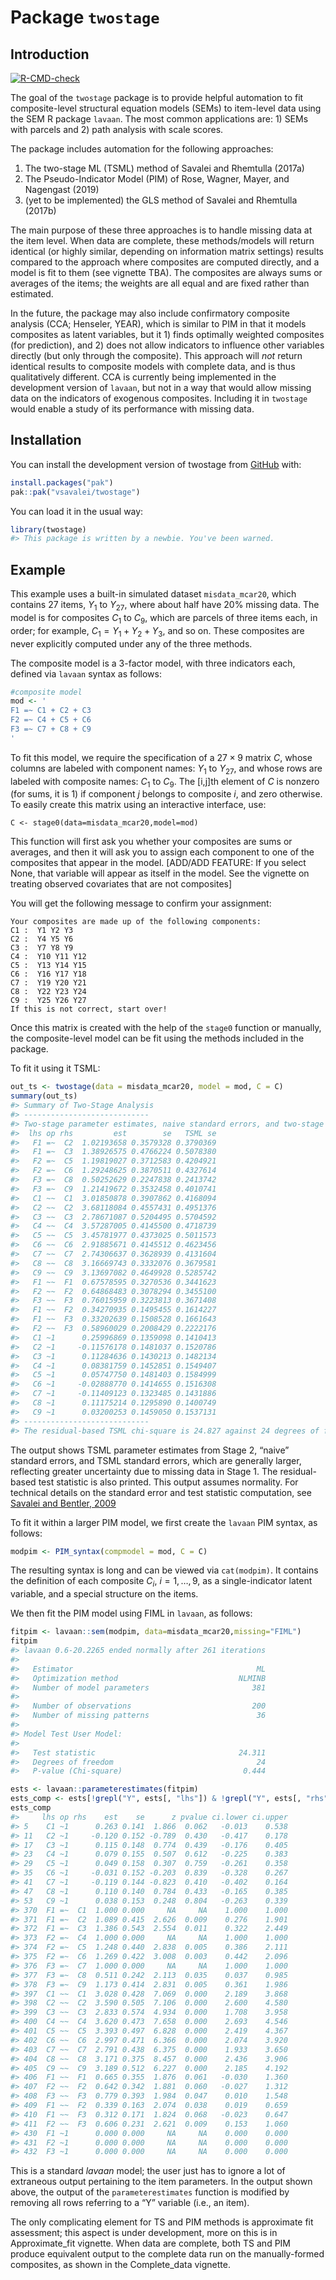
<!-- README.md is generated from README.Rmd. Please edit that file -->
<!-- Render `README.Rmd` regularly to keep `README.md` up-to-date, via
`devtools::build_readme()` -->

# Package `twostage`

## Introduction

<!-- badges: start -->

[![R-CMD-check](https://github.com/vsavalei/twostage/actions/workflows/R-CMD-check.yaml/badge.svg)](https://github.com/vsavalei/twostage/actions/workflows/R-CMD-check.yaml)
<!-- badges: end -->

The goal of the `twostage` package is to provide helpful automation to
fit composite-level structural equation models (SEMs) to item-level data
using the SEM R package `lavaan`. The most common applications are: 1)
SEMs with parcels and 2) path analysis with scale scores.

The package includes automation for the following approaches:

1)  The two-stage ML (TSML) method of Savalei and Rhemtulla (2017a)
2)  The Pseudo-Indicator Model (PIM) of Rose, Wagner, Mayer, and
    Nagengast (2019)
3)  (yet to be implemented) the GLS method of Savalei and Rhemtulla
    (2017b)

The main purpose of these three approaches is to handle missing data at
the item level. When data are complete, these methods/models will return
identical (or highly similar, depending on information matrix settings)
results compared to the approach where composites are computed directly,
and a model is fit to them (see vignette TBA). The composites are always
sums or averages of the items; the weights are all equal and are fixed
rather than estimated.

In the future, the package may also include confirmatory composite
analysis (CCA; Henseler, YEAR), which is similar to PIM in that it
models composites as latent variables, but it 1) finds optimally
weighted composites (for prediction), and 2) does not allow indicators
to influence other variables directly (but only through the composite).
This approach will *not* return identical results to composite models
with complete data, and is thus qualitatively different. CCA is
currently being implemented in the development version of `lavaan`, but
not in a way that would allow missing data on the indicators of
exogenous composites. Including it in `twostage` would enable a study of
its performance with missing data.

## Installation

You can install the development version of twostage from
[GitHub](https://github.com/) with:

``` r
install.packages("pak")
pak::pak("vsavalei/twostage")
```

You can load it in the usual way:

``` r
library(twostage) 
#> This package is written by a newbie. You've been warned.
```

<!-- too large? hard to illustrate PIM -->

## Example

This example uses a built-in simulated dataset `misdata_mcar20`, which
contains 27 items, $Y_1$ to $Y_{27}$, where about half have 20% missing
data. The model is for composites $C_1$ to $C_9$, which are parcels of
three items each, in order; for example, $C_1 = Y_1 + Y_2 + Y_3$, and so
on. These composites are never explicitly computed under any of the
three methods.

The composite model is a 3-factor model, with three indicators each,
defined via `lavaan` syntax as follows:

``` r
#composite model
mod <- '
F1 =~ C1 + C2 + C3
F2 =~ C4 + C5 + C6
F3 =~ C7 + C8 + C9
'
```

To fit this model, we require the specification of a $27 \times 9$
matrix $C$, whose columns are labeled with component names: $Y_1$ to
$Y_{27}$, and whose rows are labeled with composite names: $C_1$ to
$C_9$. The \[i,j\]th element of $C$ is nonzero (for sums, it is 1) if
component $j$ belongs to composite $i$, and zero otherwise. To easily
create this matrix using an interactive interface, use:

    C <- stage0(data=misdata_mcar20,model=mod)

This function will first ask you whether your composites are sums or
averages, and then it will ask you to assign each component to one of
the composites that appear in the model. \[ADD/ADD FEATURE: If you
select None, that variable will appear as itself in the model. See the
vignette on treating observed covariates that are not composites\]

You will get the following message to confirm your assignment:

    Your composites are made up of the following components: 
    C1 :  Y1 Y2 Y3 
    C2 :  Y4 Y5 Y6 
    C3 :  Y7 Y8 Y9 
    C4 :  Y10 Y11 Y12 
    C5 :  Y13 Y14 Y15 
    C6 :  Y16 Y17 Y18 
    C7 :  Y19 Y20 Y21 
    C8 :  Y22 Y23 Y24 
    C9 :  Y25 Y26 Y27 
    If this is not correct, start over! 

Once this matrix is created with the help of the `stage0` function or
manually, the composite-level model can be fit using the methods
included in the package.

To fit it using it TSML:

``` r
out_ts <- twostage(data = misdata_mcar20, model = mod, C = C)
summary(out_ts)
#> Summary of Two-Stage Analysis 
#> ----------------------------
#> Two-stage parameter estimates, naive standard errors, and two-stage standard errors: 
#>  lhs op rhs         est        se   TSML se
#>   F1 =~  C2  1.02193658 0.3579328 0.3790369
#>   F1 =~  C3  1.38926575 0.4766224 0.5078380
#>   F2 =~  C5  1.19819027 0.3712583 0.4204921
#>   F2 =~  C6  1.29248625 0.3870511 0.4327614
#>   F3 =~  C8  0.50252629 0.2247838 0.2413742
#>   F3 =~  C9  1.21419672 0.3532458 0.4010741
#>   C1 ~~  C1  3.01850878 0.3907862 0.4168094
#>   C2 ~~  C2  3.68118084 0.4557431 0.4951376
#>   C3 ~~  C3  2.78671087 0.5204495 0.5704592
#>   C4 ~~  C4  3.57287005 0.4145500 0.4718739
#>   C5 ~~  C5  3.45781977 0.4373025 0.5011573
#>   C6 ~~  C6  2.91885671 0.4145512 0.4623456
#>   C7 ~~  C7  2.74306637 0.3628939 0.4131604
#>   C8 ~~  C8  3.16669743 0.3332076 0.3679581
#>   C9 ~~  C9  3.13697082 0.4649928 0.5285742
#>   F1 ~~  F1  0.67578595 0.3270536 0.3441623
#>   F2 ~~  F2  0.64868483 0.3078294 0.3455100
#>   F3 ~~  F3  0.76015959 0.3223813 0.3671408
#>   F1 ~~  F2  0.34270935 0.1495455 0.1614227
#>   F1 ~~  F3  0.33202639 0.1508528 0.1661643
#>   F2 ~~  F3  0.58960029 0.2008429 0.2222176
#>   C1 ~1      0.25996869 0.1359098 0.1410413
#>   C2 ~1     -0.11576178 0.1481037 0.1520786
#>   C3 ~1      0.11284636 0.1430213 0.1482134
#>   C4 ~1      0.08381759 0.1452851 0.1549407
#>   C5 ~1      0.05747750 0.1481403 0.1584999
#>   C6 ~1     -0.02888770 0.1414655 0.1516308
#>   C7 ~1     -0.11409123 0.1323485 0.1431886
#>   C8 ~1      0.11175214 0.1295890 0.1400749
#>   C9 ~1      0.03200253 0.1459050 0.1537131
#> ----------------------------
#> The residual-based TSML chi-square is 24.827 against 24 degrees of freedom, with a p-value of 0.415
```

The output shows TSML parameter estimates from Stage 2, “naive” standard
errors, and TSML standard errors, which are generally larger, reflecting
greater uncertainty due to missing data in Stage 1. The residual-based
test statistic is also printed. This output assumes normality. For
technical details on the standard error and test statistic computation,
see [Savalei and Bentler,
2009](https://www.tandfonline.com/doi/full/10.1080/10705510903008238)

To fit it within a larger PIM model, we first create the `lavaan` PIM
syntax, as follows:

``` r
modpim <- PIM_syntax(compmodel = mod, C = C)
```

The resulting syntax is long and can be viewed via `cat(modpim)`. It
contains the definition of each composite $C_i$, $i=1,\ldots,9$, as a
single-indicator latent variable, and a special structure on the items.

We then fit the PIM model using FIML in `lavaan`, as follows:

``` r
fitpim <- lavaan::sem(modpim, data=misdata_mcar20,missing="FIML")
fitpim
#> lavaan 0.6-20.2265 ended normally after 261 iterations
#> 
#>   Estimator                                         ML
#>   Optimization method                           NLMINB
#>   Number of model parameters                       381
#> 
#>   Number of observations                           200
#>   Number of missing patterns                        36
#> 
#> Model Test User Model:
#>                                                       
#>   Test statistic                                24.311
#>   Degrees of freedom                                24
#>   P-value (Chi-square)                           0.444

ests <- lavaan::parameterestimates(fitpim)
ests_comp <- ests[!grepl("Y", ests[, "lhs"]) & !grepl("Y", ests[, "rhs"]), ]
ests_comp
#>     lhs op rhs    est    se      z pvalue ci.lower ci.upper
#> 5    C1 ~1      0.263 0.141  1.866  0.062   -0.013    0.538
#> 11   C2 ~1     -0.120 0.152 -0.789  0.430   -0.417    0.178
#> 17   C3 ~1      0.115 0.148  0.774  0.439   -0.176    0.405
#> 23   C4 ~1      0.079 0.155  0.507  0.612   -0.225    0.383
#> 29   C5 ~1      0.049 0.158  0.307  0.759   -0.261    0.358
#> 35   C6 ~1     -0.031 0.152 -0.203  0.839   -0.328    0.267
#> 41   C7 ~1     -0.119 0.144 -0.823  0.410   -0.402    0.164
#> 47   C8 ~1      0.110 0.140  0.784  0.433   -0.165    0.385
#> 53   C9 ~1      0.038 0.153  0.248  0.804   -0.263    0.339
#> 370  F1 =~  C1  1.000 0.000     NA     NA    1.000    1.000
#> 371  F1 =~  C2  1.089 0.415  2.626  0.009    0.276    1.901
#> 372  F1 =~  C3  1.386 0.543  2.554  0.011    0.322    2.449
#> 373  F2 =~  C4  1.000 0.000     NA     NA    1.000    1.000
#> 374  F2 =~  C5  1.248 0.440  2.838  0.005    0.386    2.111
#> 375  F2 =~  C6  1.269 0.422  3.008  0.003    0.442    2.096
#> 376  F3 =~  C7  1.000 0.000     NA     NA    1.000    1.000
#> 377  F3 =~  C8  0.511 0.242  2.113  0.035    0.037    0.985
#> 378  F3 =~  C9  1.173 0.414  2.831  0.005    0.361    1.986
#> 397  C1 ~~  C1  3.028 0.428  7.069  0.000    2.189    3.868
#> 398  C2 ~~  C2  3.590 0.505  7.106  0.000    2.600    4.580
#> 399  C3 ~~  C3  2.833 0.574  4.934  0.000    1.708    3.958
#> 400  C4 ~~  C4  3.620 0.473  7.658  0.000    2.693    4.546
#> 401  C5 ~~  C5  3.393 0.497  6.828  0.000    2.419    4.367
#> 402  C6 ~~  C6  2.997 0.471  6.366  0.000    2.074    3.920
#> 403  C7 ~~  C7  2.791 0.438  6.375  0.000    1.933    3.650
#> 404  C8 ~~  C8  3.171 0.375  8.457  0.000    2.436    3.906
#> 405  C9 ~~  C9  3.189 0.512  6.227  0.000    2.185    4.192
#> 406  F1 ~~  F1  0.665 0.355  1.876  0.061   -0.030    1.360
#> 407  F2 ~~  F2  0.642 0.342  1.881  0.060   -0.027    1.312
#> 408  F3 ~~  F3  0.779 0.393  1.984  0.047    0.010    1.548
#> 409  F1 ~~  F2  0.339 0.163  2.074  0.038    0.019    0.659
#> 410  F1 ~~  F3  0.312 0.171  1.824  0.068   -0.023    0.647
#> 411  F2 ~~  F3  0.606 0.231  2.621  0.009    0.153    1.060
#> 430  F1 ~1      0.000 0.000     NA     NA    0.000    0.000
#> 431  F2 ~1      0.000 0.000     NA     NA    0.000    0.000
#> 432  F3 ~1      0.000 0.000     NA     NA    0.000    0.000
```

This is a standard *lavaan* model; the user just has to ignore a lot of
extraneous output pertaining to the item parameters. In the output shown
above, the output of the `parameterestimates` function is modified by
removing all rows referring to a “Y” variable (i.e., an item).

The only complicating element for TS and PIM methods is approximate fit
assessment; this aspect is under development, more on this is in
Approximate_fit vignette. When data are complete, both TS and PIM
produce equivalent output to the complete data run on the
manually-formed composites, as shown in the Complete_data vignette.

<!-- Links to (../doc/Complete_data.html) do not work until the package website is on Github. Links to  (../vignettes/Complete_data.html) do not work because this folder does not contain hmtl files. Ignore for now, see advice below.
&#10;<!-- Note on GitHub: If the README is on GitHub and you want to link to the rendered vignette during development, you could manually provide a link to a rendered version stored externally (e.g., on GitHub Pages) until it is published on CRAN.-->
